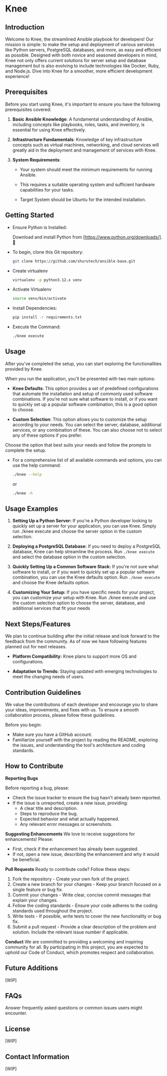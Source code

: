 # Knee
## Introduction
Welcome to Knee, the streamlined Ansible playbook for developers! Our mission is simple: to make the setup and deployment of various services like Python servers, PostgreSQL databases, and more, as easy and efficient as possible. Designed with both novice and seasoned developers in mind, Knee not only offers current solutions for server setup and database management but is also evolving to include technologies like Docker, Ruby, and Node.js. Dive into Knee for a smoother, more efficient development experience!

## Prerequisites
Before you start using Knee, it's important to ensure you have the following prerequisites covered:

1. **Basic Ansible Knowledge**: A fundamental understanding of Ansible, including concepts like playbooks, roles, tasks, and inventory, is essential for using Knee effectively.

2. **Infrastructure Fundamentals**: Knowledge of key infrastructure concepts such as virtual machines, networking, and cloud services will greatly aid in the deployment and management of services with Knee.

3. **System Requirements**:  
    
    - Your system should meet the minimum requirements for running Ansible.

    - This requires a suitable operating system and sufficient hardware capabilities for your tasks.

    - Target System should be Ubuntu for the intended installation.

## Getting Started

- Ensure Python is Installed:  
  
  Download and install Python from [https://www.python.org/downloads/]. 🐍  

- To begin, clone this Git repository:
  
    ```bash
    git clone https://github.com/shurutech/ansible-base.git
    ```

- Create virtualenv
  
  ```bash
  virtualenv -p python3.12.x venv
  ```

- Activate Virtualenv

    ```bash
    source venv/bin/activate
    ```

- Install Dependencies:

    ```bash
    pip install -r requirements.txt
    ```

- Execute the Command:
    ```bash
    ./knee execute
    ```

## Usage 

After you've completed the setup, you can start exploring the functionalities provided by Knee. 

When you run the application, you'll be presented with two main options:

- **Knee Defaults**: This option provides a set of predefined configurations that automate the installation and setup of commonly used software combinations. If you're not sure what software to install, or if you want to quickly set up a popular software combination, this is a good option to choose.

- **Custom Selection**: This option allows you to customize the setup according to your needs. You can select the server, database, additional services, or any combination of these. You can also choose not to select any of these options if you prefer.

Choose the option that best suits your needs and follow the prompts to complete the setup.

- For a comprehensive list of all available commands and options, you can use the help command:
    ```bash
    ./knee --help
    ```
    or  

    ```bash
    ./knee -h
    ```

## Usage Examples

1. **Setting Up a Python Server:** If you're a Python developer looking to quickly set up a server for your application, you can use Knee. Simply run ./knee execute and choose the server option in the custom selection.

2. **Deploying a PostgreSQL Database:** If you need to deploy a PostgreSQL database, Knee can help streamline the process. Run `./knee execute` and select the database option in the custom selection.

3. **Quickly Setting Up a Common Software Stack:** If you're not sure what software to install, or if you want to quickly set up a popular software combination, you can use the Knee defaults option. Run `./knee execute` and choose the Knee defaults option.

4. **Customizing Your Setup:** If you have specific needs for your project, you can customize your setup with Knee. Run ./knee execute and use the custom selection option to choose the server, database, and additional services that fit your needs

## Next Steps/Features
We plan to continue building after the initial release and look forward to the feedback from the community. As of now we have following features planned out for next releases.

  - **Platform Compatibility:** Knee plans to support more OS and configurations.  
  
  - **Adaptation to Trends:** Staying updated with emerging technologies to meet the changing needs of users.

## Contribution Guidelines
We value the contributions of each developer and encourage you to share your ideas, improvements, and fixes with us. To ensure a smooth collaboration process, please follow these guidelines.

Before you begin:

 - Make sure you have a GitHub account.
 - Familiarize yourself with the project by reading the README, exploring the issues, and understanding the tool's architecture and coding standards.

## How to Contribute
**Reporting Bugs**

Before reporting a bug, please:

 - Check the issue tracker to ensure the bug hasn't already been reported.
 - If the issue is unreported, create a new issue, providing:
    - A clear title and description.
    - Steps to reproduce the bug.
    - Expected behavior and what actually happened.
    - Any relevant error messages or screenshots.

**Suggesting Enhancements**
We love to receive suggestions for enhancements! Please:

- First, check if the enhancement has already been suggested.
- If not, open a new issue, describing the enhancement and why it would be beneficial.

**Pull Requests**
Ready to contribute code? Follow these steps:

1. Fork the repository - Create your own fork of the project.
2. Create a new branch for your changes - Keep your branch focused on a single feature or bug fix.
3. Commit your changes - Write clear, concise commit messages that explain your changes.
4. Follow the coding standards - Ensure your code adheres to the coding standards used throughout the project.
5. Write tests - If possible, write tests to cover the new functionality or bug fix.
6. Submit a pull request - Provide a clear description of the problem and solution. Include the relevant issue number if applicable.

**Conduct**
We are committed to providing a welcoming and inspiring community for all. By participating in this project, you are expected to uphold our Code of Conduct, which promotes respect and collaboration.

## Future Additions
[WIP]

## FAQs
Answer frequently asked questions or common issues users might encounter.

## License
[WIP]

## Contact Information
[WIP]
